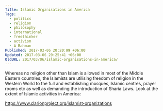 ```yaml
---
Title: Islamic Organisations in America
Tags:
  - politics
  - religion
  - philosophy
  - international
  - freethinker
  - activism
  - A Rahman
Published: 2017-03-06 20:20:09 +06:00
Updated: 2017-03-06 20:25:41 +06:00
OldURL: 2017/03/06/islamic-organisations-in-america/
---
```


Whereas no religion other than Islam is allowed in most of the Middle Eastern countries, the Islamists are utilising freedom of religion in the Western World to the full and establishing mosques, Islamic centres, prayer rooms etc as well as demanding the introduction of Sharia Laws. Look at the extent of Islamic activities in America:

https://www.clarionproject.org/islamist-organizations
